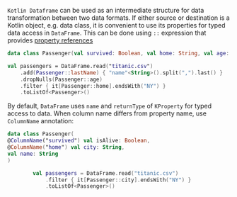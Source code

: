 [//]: # (title: KProperties API)

<!---IMPORT org.jetbrains.kotlinx.dataframe.samples.api.Access-->

`Kotlin Dataframe` can be used as an intermediate structure for data transformation between two data formats. If either source or destination is a Kotlin object, e.g. data class, it is convenient to use its properties for typed data access in `DataFrame`.
This can be done using `::` expression that provides [property references](https://kotlinlang.org/api/latest/jvm/stdlib/kotlin.reflect/-k-property/)

<!---FUN kpropertiesApi-->

```kotlin
data class Passenger(val survived: Boolean, val home: String, val age: Int, val lastName: String)

val passengers = DataFrame.read("titanic.csv")
    .add(Passenger::lastName) { "name"<String>().split(",").last() }
    .dropNulls(Passenger::age)
    .filter { it[Passenger::home].endsWith("NY") }
    .toListOf<Passenger>()
```

<!---END-->

By default, `DataFrame` uses `name` and `returnType` of `KProperty` for typed access to data. When column name differs from property name, use `ColumnName` annotation:  

<!---FUN kpropertyWithColumnNames-->

```kotlin
data class Passenger(
@ColumnName("survived") val isAlive: Boolean,
@ColumnName("home") val city: String,
val name: String
)

        val passengers = DataFrame.read("titanic.csv")
            .filter { it[Passenger::city].endsWith("NY") }
            .toListOf<Passenger>()
```

<!---END-->
